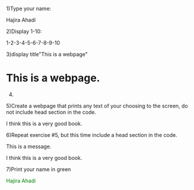1)Type your name:
<!DOCTYPE html>
<html>
<body>
<p>Hajira Ahadi</p>
</body>
</html>



2)Display 1-10:
<!DOCTYPE html>
<html>
<body>
<p>1-2-3-4-5-6-7-8-9-10</p>
</body>
</html>



3)display title"This is a webpage"
<!DOCTYPE html>
<html>
<body>
<h1>This is a webpage.</h1>
</body>
</html>



4)














5)Create a webpage that prints any text of your choosing to the screen, do not include head section in the code.
<!DOCTYPE html>
<html>
<body>
<p>I think this is a very good book.</p>
</body>
</html>



6)Repeat exercise #5, but this time include a head section in the code.
<!DOCTYPE html>
<html>
<head>This is a message.</head>
<body>
<p>I think this is a very good book.</p>
</body>
</html>



7)Print your name in green
<!DOCTYPE html>
<html>
<body>
<p style="color:green;">Hajira Ahadi</p>
</body>
</html>













